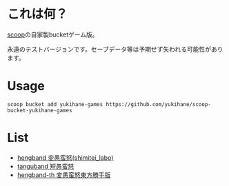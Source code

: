 # これは何？

[scoop](https://github.com/lukesampson/scoop/)の自家製bucketゲーム版。

永遠のテストバージョンです。セーブデータ等は予期せず失われる可能性があります。

# Usage

    scoop bucket add yukihane-games https://github.com/yukihane/scoop-bucket-yukihane-games

# List

* [hengband 変愚蛮怒(shimitei_labo)](https://hengband.osdn.jp/)
* [tanguband 短愚蛮怒](http://tanguband.github.io/)
* [hengband-th 変愚蛮怒東方勝手版](http://www.miyamasa.net/heng_th_katte.html)

